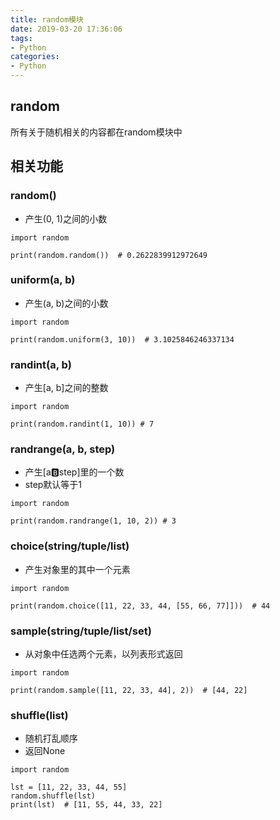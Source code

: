 ```yaml
---
title: random模块
date: 2019-03-20 17:36:06
tags:
- Python
categories:
- Python
---
```


## random

  所有关于随机相关的内容都在random模块中

## 相关功能

### random()

- 产生(0, 1)之间的小数

```
import random

print(random.random())  # 0.2622839912972649
```



### uniform(a, b)

- 产生(a, b)之间的小数

```
import random

print(random.uniform(3, 10))  # 3.1025846246337134
```



### randint(a, b)

- 产生[a, b]之间的整数

```
import random

print(random.randint(1, 10)) # 7
```



### randrange(a, b, step)

- 产生[a:b:step]里的一个数
- step默认等于1

```
import random

print(random.randrange(1, 10, 2)) # 3
```



### choice(string/tuple/list)

- 产生对象里的其中一个元素

```
import random

print(random.choice([11, 22, 33, 44, [55, 66, 77]]))  # 44
```



### sample(string/tuple/list/set)

- 从对象中任选两个元素，以列表形式返回

```
import random

print(random.sample([11, 22, 33, 44], 2))  # [44, 22]
```



### shuffle(list)

- 随机打乱顺序
- 返回None

```
import random

lst = [11, 22, 33, 44, 55]
random.shuffle(lst)
print(lst)  # [11, 55, 44, 33, 22]
```
